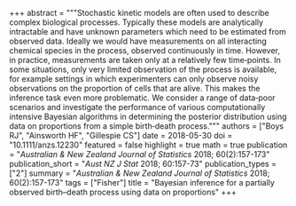 +++
abstract = """Stochastic kinetic models are often used to describe complex biological processes. Typically these models are analytically intractable and have unknown parameters which need to be estimated from observed data. Ideally we would have measurements on all interacting chemical species in the process, observed continuously in time. However, in practice, measurements are taken only at a relatively few time‐points. In some situations, only very limited observation of the process is available, for example settings in which experimenters can only observe noisy observations on the proportion of cells that are alive. This makes the inference task even more problematic. We consider a range of data‐poor scenarios and investigate the performance of various computationally intensive Bayesian algorithms in determining the posterior distribution using data on proportions from a simple birth‐death process."""
authors = ["Boys RJ", "Ainsworth HF", "Gillespie CS"]
date = 2018-05-30
doi = "10.1111/anzs.12230"
featured = false
highlight = true
math = true
publication = "*Australian & New Zealand Journal of Statistics* 2018; 60(2):157-173"
publication_short = "*Aust NZ J Stat* 2018; 60:157-73"
publication_types = ["2"]
summary = "*Australian & New Zealand Journal of Statistics* 2018; 60(2):157-173"
tags = ["Fisher"]
title = "Bayesian inference for a partially observed birth–death process using data on proportions"
+++
